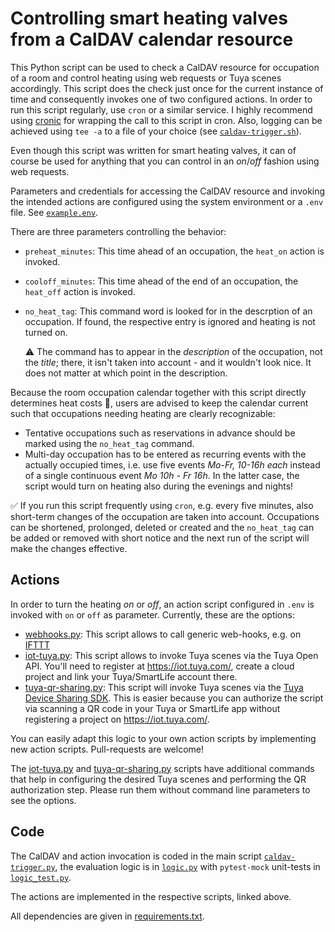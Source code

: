 # Controlling smart heating valves from a CalDAV calendar resource

This Python script can be used to check a CalDAV resource for occupation of a
room and control heating using web requests or Tuya scenes accordingly. This
script does the check just once for the current instance of time and
consequently invokes one of two configured actions. In order to run this script
regularly, use `cron` or a similar service. I highly recommend using
[cronic](https://habilis.net/cronic/) for wrapping the call to this script in
cron. Also, logging can be achieved using `tee -a` to a file of your choice
(see [`caldav-trigger.sh`](caldav-trigger.sh)).

Even though this script was written for smart heating valves, it can of course
be used for anything that you can control in an *on*/*off* fashion using web
requests.

Parameters and credentials for accessing the CalDAV resource and invoking the
intended actions are configured using the system environment or a `.env` file.
See [`example.env`](example.env).

There are three parameters controlling the behavior:
* `preheat_minutes`: This time ahead of an occupation, the `heat_on` action is
  invoked.
* `cooloff_minutes`: This time ahead of the end of an occupation, the `heat_off`
  action is invoked.
* `no_heat_tag`: This command word is looked for in the descrption of an
  occupation. If found, the respective entry is ignored and heating is not
  turned on.

  ⚠️ The command has to appear in the *description* of the occupation, not the
  *title*; there, it isn't taken into account - and it wouldn't look nice.
  It does not matter at which point in the description.

Because the room occupation calendar together with this script directly
determines heat costs 💸, users are advised to keep the calendar current such
that occupations needing heating are clearly recognizable:

* Tentative occupations such as reservations in advance should be marked using
  the `no_heat_tag` command.
* Multi-day occupation has to be entered as recurring events with the actually
  occupied times, i.e. use five events *Mo-Fr, 10-16h each* instead of a single
  continuous event *Mo 10h - Fr 16h*. In the latter case, the script would
  turn on heating also during the evenings and nights!

✅ If you run this script frequently using `cron`, e.g. every five minutes, also
short-term changes of the occupation are taken into account. Occupations can
be shortened, prolonged, deleted or created and the `no_heat_tag` can be added
or removed with short notice and the next run of the script will make the
changes effective.

## Actions

In order to turn the heating *on* or *off*, an action script configured in
`.env` is invoked with `on` or `off` as parameter. Currently, these are the
options:

- [webhooks.py](webhooks.py): This script allows to call generic web-hooks, e.g.
  on [IFTTT](https://ifttt.com)
- [iot-tuya.py](iot-tuya.py): This script allows to invoke Tuya scenes via the
  Tuya Open API. You'll need to register at https://iot.tuya.com/, create a
  cloud project and link your Tuya/SmartLife account there.
- [tuya-qr-sharing.py](tuya-qr-sharing.py): This script will invoke Tuya scenes
  via the
  [Tuya Device Sharing SDK](https://github.com/tuya/tuya-device-sharing-sdk).
  This is easier because you can authorize the script via scanning a QR code in
  your Tuya or SmartLife app without registering a project on
  https://iot.tuya.com/.

You can easily adapt this logic to your own action scripts by implementing new
action scripts. Pull-requests are welcome!

The [iot-tuya.py](iot-tuya.py) and [tuya-qr-sharing.py](tuya-qr-sharing.py)
scripts have additional commands that help in configuring the desired Tuya
scenes and performing the QR authorization step. Please run them without
command line parameters to see the options.

## Code

The CalDAV and action invocation is coded in the main script
[`caldav-trigger.py`](caldav-trigger.py), the evaluation logic is in
[`logic.py`](logic.py) with `pytest-mock` unit-tests in
[`logic_test.py`](logic_test.py).

The actions are implemented in the respective scripts, linked above.

All dependencies are given in [requirements.txt](requirements.txt).

